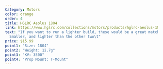 ```yaml
---
Category: Motors
color: orange
order: 4
title: HGLRC Aeolus 1804
link: https://www.hglrc.com/collections/motors/products/hglrc-aeolus-1804-3500kv-brushless-motor
text: "If you want to run a lighter build, these would be a great match.
  Smaller, and lighter than the other two\t"
price: $15.99
point1: "Size: 1804"
point2: "Weight: 12.7g"
point3: "KV: 3500"
point4: "Prop Mount: T-Mount"
---
```

